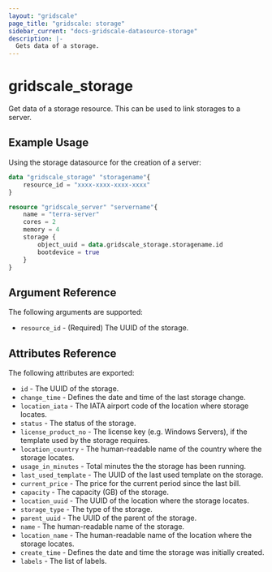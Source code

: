 ```yaml
---
layout: "gridscale"
page_title: "gridscale: storage"
sidebar_current: "docs-gridscale-datasource-storage"
description: |-
  Gets data of a storage.
---
```


# gridscale_storage

Get data of a storage resource. This can be used to link storages to a server.

## Example Usage

Using the storage datasource for the creation of a server:

```terraform
data "gridscale_storage" "storagename"{
	resource_id = "xxxx-xxxx-xxxx-xxxx"
}

resource "gridscale_server" "servername"{
	name = "terra-server"
	cores = 2
	memory = 4
	storage {
		object_uuid = data.gridscale_storage.storagename.id
		bootdevice = true
	}
}
```

## Argument Reference

The following arguments are supported:

* `resource_id` - (Required) The UUID of the storage.

## Attributes Reference

The following attributes are exported:

* `id` - The UUID of the storage.
* `change_time` - Defines the date and time of the last storage change.
* `location_iata` - The IATA airport code of the location where storage locates.
* `status` - The status of the storage.
* `license_product_no` - The license key (e.g. Windows Servers), if the template used by the storage requires.
* `location_country` - The human-readable name of the country where the storage locates.
* `usage_in_minutes` - Total minutes the the storage has been running.
* `last_used_template` - The UUID of the last used template on the storage.
* `current_price` - The price for the current period since the last bill.
* `capacity` - The capacity (GB) of the storage.
* `location_uuid` - The UUID of the location where the storage locates.
* `storage_type` - The type of the storage.
* `parent_uuid` - The UUID of the parent of the storage.
* `name` - The human-readable name of the storage.
* `location_name` - The human-readable name of the location where the storage locates.
* `create_time` - Defines the date and time the storage was initially created.
* `labels` - The list of labels.
